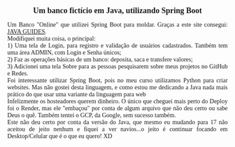<h1 style="font-size: 18px; text-align: center; font-family: serif;">Um banco fictício em Java, utilizando Spring Boot</h1>

<p style="font-size: 14px; text-align: justify; font-family: serif;">
Um Banco "Online" que utilizei Spring Boot para moldar. Graças a este site consegui: <a href="https://www.javaguides.net/2023/08/banking-application-using-spring-boot.html">JAVA GUIDES</a>.
<br>
Modifiquei muita coisa, o principal:
<br>
1) Uma tela de Login, para registro e validação de usuários cadastrados. Também tem uma área ADMIN, com Login e Senha únicos;
<br>
2) Faz as operações básicas de um banco: deposita, saca e transfere valores;
<br>
3) Adicionei uma tela Sobre para as pessoas pesquisarem sobre meus projetos no GitHub e Redes.
<br>
Foi interessante utilizar Spring Boot, pois no meu curso utilizamos Python para criar websites. Mas não gostei desta linguagem, e como estou me dedicando a Java nada mais prático do que usar uma variante da linguagem para web
<br>
Infelizmente os hosteadores querem dinheiro. O único que cheguei mais perto do Deploy foi o Render, mas ele "embaçou" por conta de algum arquivo que não deu certo ou sabe Deus o quê. Também tentei o GCP, da Google, sem sucesso também.
<br>
Este não deu certo por conta da versão do Java, que mesmo eu mudando para 17 não aceitou de jeito nenhum e fiquei a ver navios...o jeito é continuar focando em Desktop/Celular que é o que eu quero! XD
</p>
